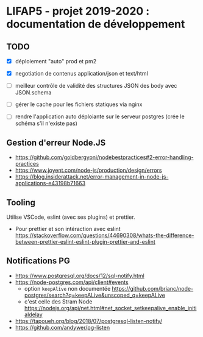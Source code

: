 LIFAP5 - projet 2019-2020 : documentation de développement
==========================================================


TODO
----

* [X] déploiement "auto" prod et pm2
* [X] negotiation de contenus application/json et text/html
* [ ] meilleur contrôle de validité des structures JSON des body avec JSON.schema
* [ ] gérer le cache pour les fichiers statiques via nginx
* [ ] rendre l'application auto déploiante sur le serveur postgres (crée le schéma s'il n'existe pas)



Gestion d'erreur Node.JS
------------------------

* <https://github.com/goldbergyoni/nodebestpractices#2-error-handling-practices>
* <https://www.joyent.com/node-js/production/design/errors>
* <https://blog.insiderattack.net/error-management-in-node-js-applications-e43198b71663>

Tooling
-------

Utilise VSCode, eslint (avec ses plugins) et prettier.

* Pour prettier et son intéraction avec eslint <https://stackoverflow.com/questions/44690308/whats-the-difference-between-prettier-eslint-eslint-plugin-prettier-and-eslint>

Notifications PG
----------------

 * <https://www.postgresql.org/docs/12/sql-notify.html>
 * <https://node-postgres.com/api/client#events>
   * option `keepAlive` non documentée <https://github.com/brianc/node-postgres/search?q=keepALive&unscoped_q=keepALive>
   * c'est celle des Stram Node <https://nodejs.org/api/net.html#net_socket_setkeepalive_enable_initialdelay>
 * <https://tapoueh.org/blog/2018/07/postgresql-listen-notify/>
 * <https://github.com/andywer/pg-listen>